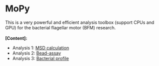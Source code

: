 # MoPy
This is a very powerful and efficient analysis toolbox (support CPUs and GPU) for the bacterial flagellar motor (BFM) research.\
\
**[Content]:**
- Analysis 1: [MSD calculation](https://github.com/xiangyu066/)
- Analysis 2: [Bead-assay](https://github.com/xiangyu066/)
- Analysis 3: [Bacterial profile](https://github.com/xiangyu066/)
